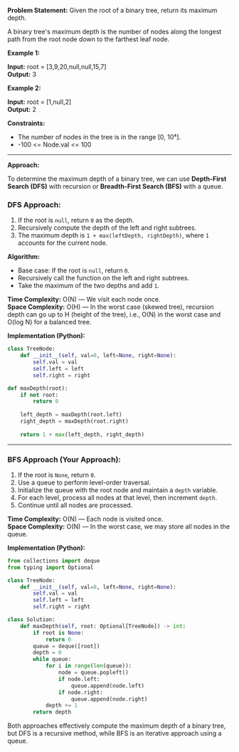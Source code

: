 **Problem Statement:**
Given the root of a binary tree, return its maximum depth.

A binary tree's maximum depth is the number of nodes along the longest path from the root node down to the farthest leaf node.

**Example 1:**

**Input:** root = [3,9,20,null,null,15,7]  
**Output:** 3  

**Example 2:**

**Input:** root = [1,null,2]  
**Output:** 2  

**Constraints:**
- The number of nodes in the tree is in the range [0, 10⁴].
- -100 <= Node.val <= 100  

---

**Approach:**

To determine the maximum depth of a binary tree, we can use **Depth-First Search (DFS)** with recursion or **Breadth-First Search (BFS)** with a queue.

### **DFS Approach:**

1. If the root is `null`, return `0` as the depth.
2. Recursively compute the depth of the left and right subtrees.
3. The maximum depth is `1 + max(leftDepth, rightDepth)`, where `1` accounts for the current node.

**Algorithm:**
- Base case: If the root is `null`, return `0`.
- Recursively call the function on the left and right subtrees.
- Take the maximum of the two depths and add `1`.

**Time Complexity:** O(N) — We visit each node once.  
**Space Complexity:** O(H) — In the worst case (skewed tree), recursion depth can go up to H (height of the tree), i.e., O(N) in the worst case and O(log N) for a balanced tree.

**Implementation (Python):**

```python
class TreeNode:
    def __init__(self, val=0, left=None, right=None):
        self.val = val
        self.left = left
        self.right = right

def maxDepth(root):
    if not root:
        return 0
    
    left_depth = maxDepth(root.left)
    right_depth = maxDepth(root.right)
    
    return 1 + max(left_depth, right_depth)
```

---

### **BFS Approach (Your Approach):**

1. If the root is `None`, return `0`.
2. Use a queue to perform level-order traversal.
3. Initialize the queue with the root node and maintain a `depth` variable.
4. For each level, process all nodes at that level, then increment `depth`.
5. Continue until all nodes are processed.

**Time Complexity:** O(N) — Each node is visited once.  
**Space Complexity:** O(N) — In the worst case, we may store all nodes in the queue.

**Implementation (Python):**

```python
from collections import deque
from typing import Optional

class TreeNode:
    def __init__(self, val=0, left=None, right=None):
        self.val = val
        self.left = left
        self.right = right

class Solution:
    def maxDepth(self, root: Optional[TreeNode]) -> int:
        if root is None:
            return 0
        queue = deque([root])
        depth = 0
        while queue:
            for i in range(len(queue)):
                node = queue.popleft()
                if node.left:
                    queue.append(node.left)
                if node.right:
                    queue.append(node.right)
            depth += 1
        return depth
```

Both approaches effectively compute the maximum depth of a binary tree, but DFS is a recursive method, while BFS is an iterative approach using a queue.